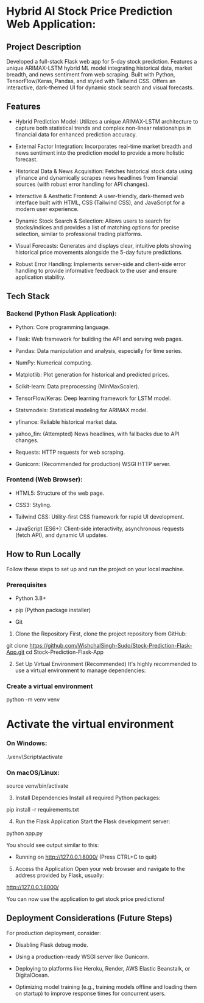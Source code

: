 # Hybrid AI Stock Price Prediction Web Application:


## Project Description
Developed a full-stack Flask web app for 5-day stock prediction. Features a unique ARIMAX-LSTM hybrid ML model integrating historical data, market breadth, and news sentiment from web scraping. Built with Python, TensorFlow/Keras, Pandas, and styled with Tailwind CSS. Offers an interactive, dark-themed UI for dynamic stock search and visual forecasts.

## Features
* Hybrid Prediction Model: Utilizes a unique ARIMAX-LSTM architecture to capture both statistical trends and complex non-linear relationships in financial data for enhanced prediction accuracy.

* External Factor Integration: Incorporates real-time market breadth and news sentiment into the prediction model to provide a more holistic forecast.

* Historical Data & News Acquisition: Fetches historical stock data using yfinance and dynamically scrapes news headlines from financial sources (with robust error handling for API changes).

* Interactive & Aesthetic Frontend: A user-friendly, dark-themed web interface built with HTML, CSS (Tailwind CSS), and JavaScript for a modern user experience.

* Dynamic Stock Search & Selection: Allows users to search for stocks/indices and provides a list of matching options for precise selection, similar to professional trading platforms.

* Visual Forecasts: Generates and displays clear, intuitive plots showing historical price movements alongside the 5-day future predictions.

* Robust Error Handling: Implements server-side and client-side error handling to provide informative feedback to the user and ensure application stability.

## Tech Stack
### Backend (Python Flask Application):

* Python: Core programming language.

* Flask: Web framework for building the API and serving web pages.

* Pandas: Data manipulation and analysis, especially for time series.

* NumPy: Numerical computing.

* Matplotlib: Plot generation for historical and predicted prices.

* Scikit-learn: Data preprocessing (MinMaxScaler).

* TensorFlow/Keras: Deep learning framework for LSTM model.

* Statsmodels: Statistical modeling for ARIMAX model.

* yfinance: Reliable historical market data.

* yahoo_fin: (Attempted) News headlines, with fallbacks due to API changes.

* Requests: HTTP requests for web scraping.

* Gunicorn: (Recommended for production) WSGI HTTP server.

 ### Frontend (Web Browser):

* HTML5: Structure of the web page.

* CSS3: Styling.

* Tailwind CSS: Utility-first CSS framework for rapid UI development.

* JavaScript (ES6+): Client-side interactivity, asynchronous requests (fetch API), and dynamic UI updates.

## How to Run Locally
Follow these steps to set up and run the project on your local machine.

### Prerequisites
* Python 3.8+

* pip (Python package installer)

* Git

1. Clone the Repository
First, clone the project repository from GitHub:

git clone https://github.com/WishchalSingh-Sudo/Stock-Prediction-Flask-App.git
cd Stock-Prediction-Flask-App

2. Set Up Virtual Environment (Recommended)
It's highly recommended to use a virtual environment to manage dependencies:

### Create a virtual environment
python -m venv venv

# Activate the virtual environment
### On Windows:
.\venv\Scripts\activate
### On macOS/Linux:
source venv/bin/activate

3. Install Dependencies
Install all required Python packages:

pip install -r requirements.txt

4. Run the Flask Application
Start the Flask development server:

python app.py

You should see output similar to this:

* Running on http://127.0.0.1:8000/ (Press CTRL+C to quit)

5. Access the Application
Open your web browser and navigate to the address provided by Flask, usually:

http://127.0.0.1:8000/

You can now use the application to get stock price predictions!

## Deployment Considerations (Future Steps)
For production deployment, consider:

* Disabling Flask debug mode.

* Using a production-ready WSGI server like Gunicorn.

* Deploying to platforms like Heroku, Render, AWS Elastic Beanstalk, or DigitalOcean.

* Optimizing model training (e.g., training models offline and loading them on startup) to improve response times for concurrent users.
